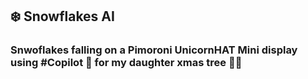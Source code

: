 ## ❄️ Snowflakes AI
### Snwoflakes falling on a Pimoroni UnicornHAT Mini display using #Copilot 🤖 for my daughter xmas tree 🎄🤩
